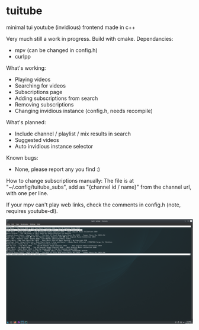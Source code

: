 # tuitube
minimal tui youtube (invidious) frontend made in c++

Very much still a work in progress. Build with cmake. Dependancies:
- mpv (can be changed in config.h)
- curlpp

What's working:
- Playing videos
- Searching for videos
- Subscriptions page
- Adding subscriptions from search
- Removing subscriptions
- Changing invidious instance (config.h, needs recompile)

What's planned:
- Include channel / playlist / mix results in search
- Suggested videos
- Auto invidious instance selector

Known bugs:
- None, please report any you find :)

How to change subscriptions manually:
The file is at "~/.config/tuitube_subs", add as "{channel id / name}" from the channel url, with one per line.

If your mpv can't play web links, check the comments in config.h (note, requires youtube-dl).

![Screenshot](https://github.com/djt3/tuitube/blob/master/tuitube.png?raw=true)
